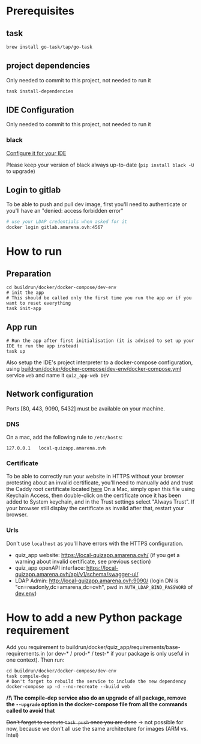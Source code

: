 # Prerequisites
## task
```bash
brew install go-task/tap/go-task
```
## project dependencies
Only needed to commit to this project, not needed to run it
```bash
task install-dependencies
```
## IDE Configuration
Only needed to commit to this project, not needed to run it
### black
[Configure it for your IDE](https://black.readthedocs.io/en/stable/integrations/editors.html)

Please keep your version of black always up-to-date (`pip install black -U` to upgrade)

## Login to gitlab
To be able to push and pull dev image, first you'll need to authenticate
or you'll have an "denied: access forbidden error"
```bash
# use your LDAP credentials when asked for it
docker login gitlab.amarena.ovh:4567
```

# How to run
## Preparation
```shell
cd buildrun/docker/docker-compose/dev-env
# init the app
# This should be called only the first time you run the app or if you want to reset everything
task init-app
```
## App run
```shell
# Run the app after first initialisation (it is advised to set up your IDE to run the app instead)
task up
```
Also setup the IDE's project interpreter to a docker-compose configuration, using [buildrun/docker/docker-compose/dev-env/docker-compose.yml](buildrun/docker/docker-compose/dev-env/docker-compose.yml)
service `web` and name it `quiz_app-web DEV`


## Network configuration
Ports [80, 443, 9090, 5432] must be available on your machine.

### DNS
On a mac, add the following rule to `/etc/hosts`:
```
127.0.0.1	local-quizapp.amarena.ovh
```

### Certificate
To be able to correctly run your website in HTTPS without your browser protesting about an invalid
certificate, you'll need to manually add and trust the Caddy root certificate located [here](buildrun/docker/caddy/.caddy/data/caddy/pki/authorities/local/root.crt)
On a Mac, simply open this file using Keychain Access, then double-click on the certificate
once it has been added to System keychain, and in the Trust settings select "Always Trust".
If your browser still display the certificate as invalid after that, restart your browser.

### Urls
Don't use `localhost` as you'll have errors with the HTTPS configuration.
- quiz_app website: https://local-quizapp.amarena.ovh/ (if you get a warning about invalid certificate, see previous section)
- quiz_app openAPI interface: https://local-quizapp.amarena.ovh/api/v1/schema/swagger-ui/
- LDAP Admin: http://local-quizapp.amarena.ovh:9090/ (login DN is "cn=readonly,dc=amarena,dc=ovh", pwd in `AUTH_LDAP_BIND_PASSWORD` of [dev.env](buildrun/docker/quiz_app/dev.env))


# How to add a new Python package requirement

Add you requirement to buildrun/docker/quiz_app/requirements/base-requirements.in
(or dev-* / prod-* / test-* if your package is only useful in one context).
Then run:
```shell
cd buildrun/docker/docker-compose/dev-env
task compile-dep
# Don't forget to rebuild the service to include the new dependency
docker-compose up -d --no-recreate --build web
```
**/!\ The compile-dep service also do an upgrade of all package,
remove the `--upgrade` option in the docker-compose file from all the commands called to avoid that**

~~Don't forget to execute `task push` once you are done~~ -> not possible for now, because we don't all use the same
architecture for images (ARM vs. Intel)
